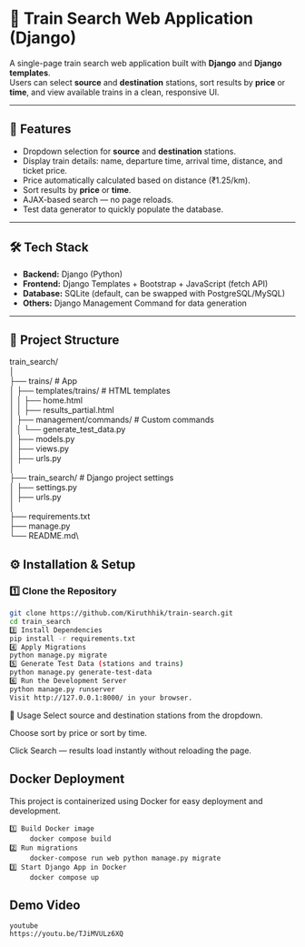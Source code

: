 # 🚆 Train Search Web Application (Django)

A single-page train search web application built with **Django** and **Django templates**.  
Users can select **source** and **destination** stations, sort results by **price** or **time**, and view available trains in a clean, responsive UI.

---

## 📌 Features
- Dropdown selection for **source** and **destination** stations.
- Display train details: name, departure time, arrival time, distance, and ticket price.
- Price automatically calculated based on distance (₹1.25/km).
- Sort results by **price** or **time**.
- AJAX-based search — no page reloads.
- Test data generator to quickly populate the database.

---

## 🛠️ Tech Stack
- **Backend:** Django (Python)
- **Frontend:** Django Templates + Bootstrap + JavaScript (fetch API)
- **Database:** SQLite (default, can be swapped with PostgreSQL/MySQL)
- **Others:** Django Management Command for data generation

---

## 📂 Project Structure
train_search/\
│\
├── trains/ # App\
│ ├── templates/trains/ # HTML templates\
│ │ ├── home.html\
│ │ ├── results_partial.html\
│ ├── management/commands/ # Custom commands\
│ │ └── generate_test_data.py\
│ ├── models.py\
│ ├── views.py\
│ ├── urls.py\
│\
├── train_search/ # Django project settings\
│ ├── settings.py\
│ ├── urls.py\
│\
├── requirements.txt\
├── manage.py\
└── README.md\


## ⚙️ Installation & Setup

### 1️⃣ Clone the Repository
```bash
git clone https://github.com/Kiruthhik/train-search.git
cd train_search
3️⃣ Install Dependencies
pip install -r requirements.txt
4️⃣ Apply Migrations
python manage.py migrate
5️⃣ Generate Test Data (stations and trains)
python manage.py generate-test-data
6️⃣ Run the Development Server
python manage.py runserver
Visit http://127.0.0.1:8000/ in your browser.
```
🔄 Usage
Select source and destination stations from the dropdown.

Choose sort by price or sort by time.

Click Search — results load instantly without reloading the page.


## Docker Deployment

This project is containerized using Docker for easy deployment and development.

```
1️⃣ Build Docker image
     docker compose build
2️⃣ Run migrations
     docker-compose run web python manage.py migrate
3️⃣ Start Django App in Docker
     docker compose up
```

## Demo Video
```
youtube
https://youtu.be/TJiMVULz6XQ
```

